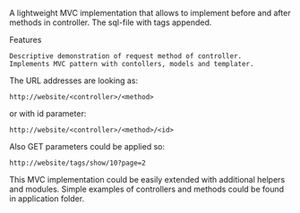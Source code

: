 A lightweight MVC implementation that allows to implement before and after methods in controller.
The sql-file with tags appended.

Features

    Descriptive demonstration of request method of controller.
    Implements MVC pattern with contollers, models and templater.
    
The URL addresses are looking as:

    http://website/<controller>/<method>

or with id parameter:

    http://website/<controller>/<method>/<id>

Also GET parameters could be applied so:

    http://website/tags/show/10?page=2

This MVC implementation could be easily extended with additional helpers and modules.
Simple examples of controllers and methods could be found in application folder.
